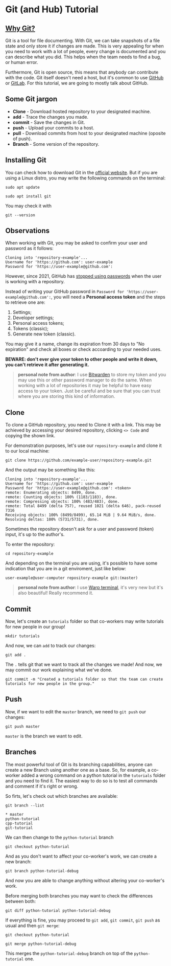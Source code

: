 # Git (and Hub) Tutorial

## [Why Git?](https://git-scm.com/book/en/v2/Getting-Started-What-is-Git%3F)

Git is a tool for file documenting. With Git, we can take snapshots of a file state and only store it if changes are made. This is very appealing for when you need to work with a lot of people, every change is documented and you can describe what you did. This helps when the team needs to find a bug, or human error.

Furthermore, Git is open source, this means that anybody can contribute with the code. Git itself doesn't need a host, but it's common to use [GitHub](github.com) or [GitLab](https://about.gitlab.com/). For this tutorial, we are going to mostly talk about GitHub.

## Some Git jargon

* **Clone** - Download hosted repository to your designated machine.
* **add** - Trace the changes you made.
* **commit** - Save the changes in Git.
* **push** - Upload your commits to a host.
* **pull** - Download commits from host to your designated machine (oposite of push).
* **Branch** - Some version of the repository.

## Installing Git

You can check how to download Git in the [official website](https://git-scm.com/downloads). But if you are using a Linux distro, you may write the following commands on the terminal:
```
sudo apt update
```
```
sudo apt install git
```
You may check it with
```
git --version
```

## Observations

When working with Git, you may be asked to confirm your user and password as it follows:

```console
Cloning into 'repository-example'...
Username for 'https://github.com': user-example
Password for 'https://user-example@github.com':
```

However, since 2021, GitHub has [stopped using passwords](https://dev.to/shafia/support-for-password-authentication-was-removed-please-use-a-personal-access-token-instead-4nbk#:~:text=Please%20use%20a%20personal%20access%20token%20instead.,-While%20pushing%20some&text=Starting%20from%20August%2013%2C%202021,follow%20the%20steps%20outlined%20below.) when the user is working with a repository.

Instead of writing your GitHub password in `Password for 'https://user-example@github.com':`, you will need a **Personal access token** and the steps to retrieve one are:

1. Settings;
2. Developer settings;
3. Personal access tokens;
4. Tokens (classic);
5. Generate new token (classic).

You may give it a name, change its expiration from 30 days to "No expiration" and check all boxes or check accoarding to your needed uses. 

**BEWARE: don't ever give your token to other people and write it down, you can't retrieve it after generating it.**

> **personal note from author**: I use [Bitwarden](https://bitwarden.com/) to store my token and you may use this or other password manager to do the same. When working with a lot of repositories it may be helpful to have easy access to your token. Just be careful and be sure that you can trust where you are storing this kind of information.

## Clone

To clone a GitHub repository, you need to Clone it with a link. This may be achieved by accessing your desired repository, clicking `<> Code` and copying the shown link.

For demonstration purposes, let's use our `repository-example` and clone it to our local machine:

```
git clone https://github.com/example-user/repository-example.git
```
And the output may be something like this:
```console
Cloning into 'repository-example'...
Username for 'https://github.com': user-example
Password for 'https://user-example@github.com': <token>
remote: Enumerating objects: 8499, done.
remote: Counting objects: 100% (1183/1183), done.
remote: Compressing objects: 100% (483/483), done.
remote: Total 8499 (delta 757), reused 1021 (delta 646), pack-reused 7316
Receiving objects: 100% (8499/8499), 65.14 MiB | 9.64 MiB/s, done.
Resolving deltas: 100% (5731/5731), done.
```
Sometimes the repository doesn't ask for a user and password (token) input, it's up to the author's.

To enter the repository:
```
cd repository-example
```
And depending on the terminal you are using, it's possible to have some indication that you are in a git enviroment, just like below:
```console
user-example@user-computer repository-example git:(master)
```
> **personal note from author**: I use [Warp terminal](https://www.warp.dev/), it's very new but it's also beautiful! Really recommend it.

## Commit

Now, let's create an `tutorials` folder so that co-workers may write tutorials for new people in our group!
```
mkdir tutorials
```
And now, we can `add` to track our changes:
```
git add .
```
The `.` tells git that we want to track all the changes we made! And now, we may commit our work explaining what we've done.
```
git commit -m "Created a tutorials folder so that the team can create tutorials for new people in the group."
```

## Push

Now, if we want to edit the `master` branch, we need to `git push` our changes:
```
git push master
```
`master` is the branch we want to edit.

## Branches

The most powerful tool of Git is its branching capabilities, anyone can create a new Branch using another one as a base. So, for example, a co-worker added a wrong command on a python tutorial in the `tutorials` folder and you need to find it. The easiest way to do so is to test all commands and comment if it's right or wrong.

So firts, let's check out which branches are available:
```
git branch --list
```
```console
* master
python-tutorial
cpp-tutorial
git-tutorial
```
We can then change to the `python-tutorial` branch
```
git checkout python-tutorial
```
And as you don't want to affect your co-worker's work, we can create a new branch:
```
git branch python-tutorial-debug
```
And now you are able to change anything without altering your co-worker's work.

Before merging both branches you may want to check the differences between both:
```
git diff python-tutorial python-tutorial-debug
```
If everything is fine, you may proceed to `git add`, `git commit`, `git push` as usual and then `git merge`:
```
git checkout python-tutorial
```
```
git merge python-tutorial-debug
```
This merges the `python-tutorial-debug` branch on top of the `python-tutorial` one.
